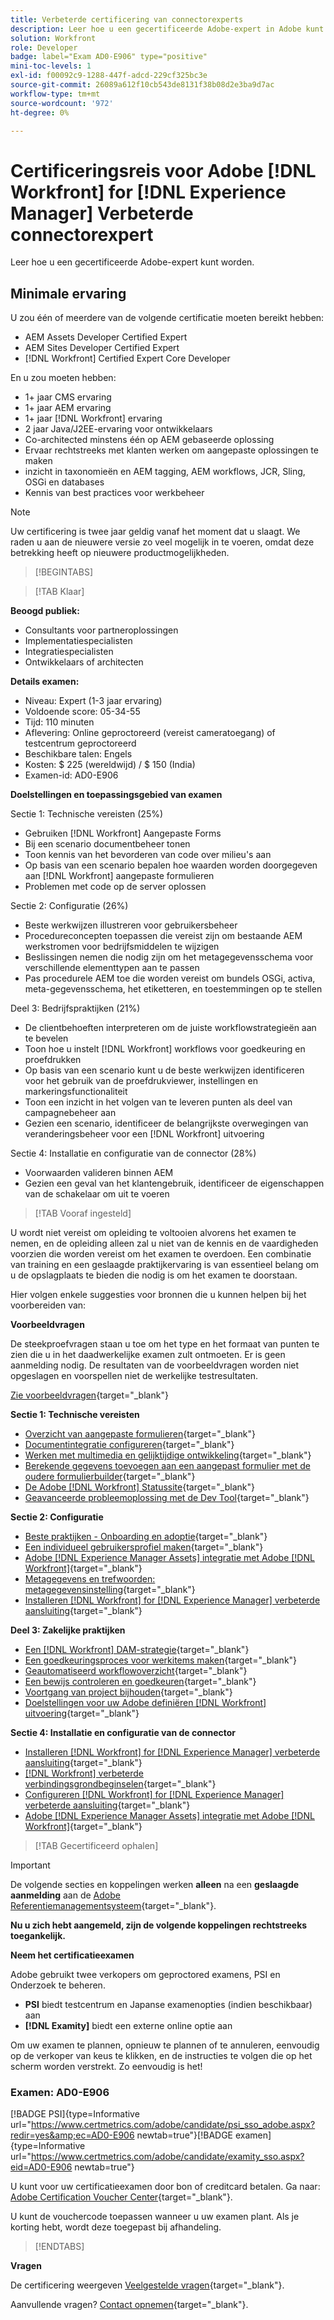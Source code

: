 ```yaml
---
title: Verbeterde certificering van connectorexperts
description: Leer hoe u een gecertificeerde Adobe-expert in Adobe kunt worden [!DNL Workfront] for [!DNL Experience Manager]
solution: Workfront
role: Developer
badge: label="Exam AD0-E906" type="positive"
mini-toc-levels: 1
exl-id: f00092c9-1288-447f-adcd-229cf325bc3e
source-git-commit: 26089a612f10cb543de8131f38b08d2e3ba9d7ac
workflow-type: tm+mt
source-wordcount: '972'
ht-degree: 0%

---
```


# Certificeringsreis voor Adobe [!DNL Workfront] for [!DNL Experience Manager] Verbeterde connectorexpert

Leer hoe u een gecertificeerde Adobe-expert kunt worden.

## Minimale ervaring

U zou één of meerdere van de volgende certificatie moeten bereikt hebben:

* AEM Assets Developer Certified Expert
* AEM Sites Developer Certified Expert
* [!DNL Workfront] Certified Expert Core Developer

En u zou moeten hebben:

* 1+ jaar CMS ervaring
* 1+ jaar AEM ervaring
* 1+ jaar [!DNL Workfront] ervaring
* 2 jaar Java/J2EE-ervaring voor ontwikkelaars
* Co-architected minstens één op AEM gebaseerde oplossing
* Ervaar rechtstreeks met klanten werken om aangepaste oplossingen te maken
* inzicht in taxonomieën en AEM tagging, AEM workflows, JCR, Sling, OSGi en databases
* Kennis van best practices voor werkbeheer

>[!NOTE]
>
>Uw certificering is twee jaar geldig vanaf het moment dat u slaagt. We raden u aan de nieuwere versie zo veel mogelijk in te voeren, omdat deze betrekking heeft op nieuwere productmogelijkheden.

>[!BEGINTABS]

>[!TAB Klaar]

**Beoogd publiek:**

* Consultants voor partneroplossingen
* Implementatiespecialisten
* Integratiespecialisten
* Ontwikkelaars of architecten

**Details examen:**

* Niveau: Expert (1-3 jaar ervaring)
* Voldoende score: 05-34-55
* Tijd: 110 minuten
* Aflevering: Online geproctoreerd (vereist cameratoegang) of testcentrum geproctoreerd
* Beschikbare talen: Engels
* Kosten: $ 225 (wereldwijd) / $ 150 (India)
* Examen-id: AD0-E906

**Doelstellingen en toepassingsgebied van examen**

Sectie 1: Technische vereisten (25%)

* Gebruiken [!DNL Workfront] Aangepaste Forms
* Bij een scenario documentbeheer tonen
* Toon kennis van het bevorderen van code over milieu&#39;s aan
* Op basis van een scenario bepalen hoe waarden worden doorgegeven aan [!DNL Workfront] aangepaste formulieren
* Problemen met code op de server oplossen

Sectie 2: Configuratie (26%)

* Beste werkwijzen illustreren voor gebruikersbeheer
* Procedureconcepten toepassen die vereist zijn om bestaande AEM werkstromen voor bedrijfsmiddelen te wijzigen
* Beslissingen nemen die nodig zijn om het metagegevensschema voor verschillende elementtypen aan te passen
* Pas procedurele AEM toe die worden vereist om bundels OSGi, activa, meta-gegevensschema, het etiketteren, en toestemmingen op te stellen

Deel 3: Bedrijfspraktijken (21%)

* De clientbehoeften interpreteren om de juiste workflowstrategieën aan te bevelen
* Toon hoe u instelt [!DNL Workfront] workflows voor goedkeuring en proefdrukken
* Op basis van een scenario kunt u de beste werkwijzen identificeren voor het gebruik van de proefdrukviewer, instellingen en markeringsfunctionaliteit
* Toon een inzicht in het volgen van te leveren punten als deel van campagnebeheer aan
* Gezien een scenario, identificeer de belangrijkste overwegingen van veranderingsbeheer voor een [!DNL Workfront] uitvoering

Sectie 4: Installatie en configuratie van de connector (28%)

* Voorwaarden valideren binnen AEM
* Gezien een geval van het klantengebruik, identificeer de eigenschappen van de schakelaar om uit te voeren

>[!TAB Vooraf ingesteld]

U wordt niet vereist om opleiding te voltooien alvorens het examen te nemen, en de opleiding alleen zal u niet van de kennis en de vaardigheden voorzien die worden vereist om het examen te overdoen. Een combinatie van training en een geslaagde praktijkervaring is van essentieel belang om u de opslagplaats te bieden die nodig is om het examen te doorstaan.

Hier volgen enkele suggesties voor bronnen die u kunnen helpen bij het voorbereiden van:

**Voorbeeldvragen**

De steekproefvragen staan u toe om het type en het formaat van punten te zien die u in het daadwerkelijke examen zult ontmoeten. Er is geen aanmelding nodig. De resultaten van de voorbeeldvragen worden niet opgeslagen en voorspellen niet de werkelijke testresultaten.

[Zie voorbeeldvragen](https://scorpion.caveon.com/launchpad/ad3-e906-adobe-workfront-for-experience-manager-enhanced-connector-certified-expert-sample-questions){target="_blank"}

**Sectie 1: Technische vereisten**

* [Overzicht van aangepaste formulieren](https://experienceleague.adobe.com/docs/workfront/using/administration-and-setup/customize/custom-forms/custom-forms-overview.html){target="_blank"}
* [Documentintegratie configureren](https://experienceleague.adobe.com/docs/workfront/using/administration-and-setup/configure-integrations/configure-document-integrations.html){target="_blank"}
* [Werken met multimedia en gelijktijdige ontwikkeling](https://experienceleague.adobe.com/docs/experience-manager-learn/assets/deployment/multitenancy-concurrent-article-understand.html?lang=en){target="_blank"}
* [Berekende gegevens toevoegen aan een aangepast formulier met de oudere formulierbuilder](https://experienceleague.adobe.com/docs/workfront/using/administration-and-setup/customize/custom-forms/custom-form-builder/use-the-custom-form-builder/add-calculated-data-to-custom-form.html){target="_blank"}
* [De Adobe [!DNL Workfront] Statussite](https://experienceleague.adobe.com/docs/workfront/using/basics/tips-tricks-for-basics/understand-the-status-site.html){target="_blank"}
* [Geavanceerde probleemoplossing met de Dev Tool](https://experienceleague.adobe.com/docs/workfront-learn/tutorials-workfront/fusion/troubleshooting-and-error-handling/advanced-troubleshooting-with-the-dev-tool.html?lang=en){target="_blank"}

**Sectie 2: Configuratie**

* [Beste praktijken - Onboarding en adoptie](https://experienceleague.adobe.com/docs/workfront-learn/tutorials-workfront/best-practices/onboarding-adoption-bp.html?lang=en){target="_blank"}
* [Een individueel gebruikersprofiel maken](https://experienceleague.adobe.com/docs/workfront-learn/tutorials-workfront/administration-and-setup/create-and-manage-users/create-an-individual-user-profile.html?lang=en){target="_blank"}
* [Adobe [!DNL Experience Manager Assets] integratie met Adobe [!DNL Workfront]](https://experienceleague.adobe.com/docs/experience-manager-65/assets/integrations/workfront-integrations.html?lang=en){target="_blank"}
* [Metagegevens en trefwoorden: metagegevensinstelling](https://experienceleague.adobe.com/docs/workfront-learn/tutorials-workfront/workfront-dam-program/metadata-and-keywords/metadata-setup.html%3Flang%3Dzh-Hant){target="_blank"}
* [Installeren [!DNL Workfront] for [!DNL Experience Manager] verbeterde aansluiting](https://experienceleague.adobe.com/docs/experience-manager-64/assets/integrations/workfront-connector-install.html?lang=en){target="_blank"}

**Deel 3: Zakelijke praktijken**

* [Een [!DNL Workfront] DAM-strategie](https://experienceleague.adobe.com/docs/workfront-learn/tutorials-workfront/workfront-dam-program/system-setup/analyze-and-plan-to-develop-a-workfront-dam-strategy.html?lang=en){target="_blank"}
* [Een goedkeuringsproces voor werkitems maken](https://experienceleague.adobe.com/docs/workfront/using/administration-and-setup/customize/approvals-milestones/create-approval-processes.html){target="_blank"}
* [Geautomatiseerd workflowoverzicht](https://experienceleague.adobe.com/docs/workfront/using/review-and-approve-work/proofing/proofing-overview/automated-workflow.html?lang=en){target="_blank"}
* [Een bewijs controleren en goedkeuren](https://experienceleague.adobe.com/docs/workfront-learn/tutorials-workfront/workfront-proof/review-and-approve-work-for-proof/review-and-approve-a-proof.html?lang=en){target="_blank"}
* [Voortgang van project bijhouden](https://experienceleague.adobe.com/docs/workfront-learn/tutorials-workfront/manage-work/project-timelines/track-work-progress-from-the-project-timeline.html?lang=en){target="_blank"}
* [Doelstellingen voor uw Adobe definiëren [!DNL Workfront] uitvoering](https://experienceleague.adobe.com/docs/workfront/using/administration-and-setup/get-started-administration/define-wf-goals-objectives.html?lang=en){target="_blank"}

**Sectie 4: Installatie en configuratie van de connector**

* [Installeren [!DNL Workfront] for [!DNL Experience Manager] verbeterde aansluiting](https://experienceleague.adobe.com/docs/experience-manager-65/assets/integrations/workfront-connector-install.html?lang=en){target="_blank"}
* [[!DNL Workfront] verbeterde verbindingsgrondbeginselen](https://experienceleague.adobe.com/docs/experience-manager-learn/assets/workfront/enhanced-connector/basics.html%3Flang%3Den){target="_blank"}
* [Configureren [!DNL Workfront] for [!DNL Experience Manager] verbeterde aansluiting](https://experienceleague.adobe.com/docs/experience-manager-65/assets/integrations/workfront-connector-configure.html?lang=en){target="_blank"}
* [Adobe [!DNL Experience Manager Assets] integratie met Adobe [!DNL Workfront]](https://experienceleague.adobe.com/docs/experience-manager-65/assets/integrations/workfront-integrations.html?lang=en){target="_blank"}

>[!TAB Gecertificeerd ophalen]

>[!IMPORTANT]
>
>De volgende secties en koppelingen werken **alleen**  na een **geslaagde aanmelding** aan de [Adobe Referentiemanagementsysteem](http://www.certmetrics.com/adobe){target="_blank"}.

**Nu u zich hebt aangemeld, zijn de volgende koppelingen rechtstreeks toegankelijk.**

**Neem het certificatieexamen**

Adobe gebruikt twee verkopers om geproctored examens, PSI en Onderzoek te beheren.

* **PSI** biedt testcentrum en Japanse examenopties (indien beschikbaar) aan
* **[!DNL Examity]** biedt een externe online optie aan

Om uw examen te plannen, opnieuw te plannen of te annuleren, eenvoudig op de verkoper van keus te klikken, en de instructies te volgen die op het scherm worden verstrekt. Zo eenvoudig is het!

### Examen: AD0-E906

[!BADGE PSI]{type=Informative url="https://www.certmetrics.com/adobe/candidate/psi_sso_adobe.aspx?redir=yes&amp;ec=AD0-E906 newtab=true"}[!BADGE examen]{type=Informative url="https://www.certmetrics.com/adobe/candidate/examity_sso.aspx?eid=AD0-E906 newtab=true"}

U kunt voor uw certificatieexamen door bon of creditcard betalen. Ga naar: [Adobe Certification Voucher Center](https://market.xvoucher.com/adobe/global){target="_blank"}.

U kunt de vouchercode toepassen wanneer u uw examen plant. Als je korting hebt, wordt deze toegepast bij afhandeling.

>[!ENDTABS]

**Vragen**

De certificering weergeven [Veelgestelde vragen](https://experienceleague.adobe.com/docs/certification/certification/faq.html?lang=en){target="_blank"}.

Aanvullende vragen? [Contact opnemen](mailto:certif@adobe.com){target="_blank"}.
